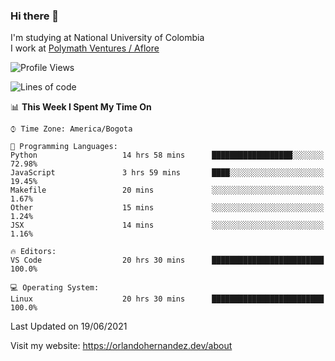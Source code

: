 ### Hi there 👋


<!--**AR4Z/AR4Z** is a ✨ _special_ ✨ repository because its `README.md` (this file) appears on your GitHub profile.

Here are some ideas to get you started:-->
I'm studying at National University of Colombia
<br>
I work at <a href="https://www.aflore.co/">Polymath Ventures / Aflore</a>
<br>

<!--START_SECTION:waka-->
![Profile Views](http://img.shields.io/badge/Profile%20Views-4-blue)

![Lines of code](https://img.shields.io/badge/From%20Hello%20World%20I%27ve%20Written-3.5%20million%20lines%20of%20code-blue)

📊 **This Week I Spent My Time On** 

```text
⌚︎ Time Zone: America/Bogota

💬 Programming Languages: 
Python                   14 hrs 58 mins      ██████████████████░░░░░░░   72.98% 
JavaScript               3 hrs 59 mins       ████░░░░░░░░░░░░░░░░░░░░░   19.45% 
Makefile                 20 mins             ░░░░░░░░░░░░░░░░░░░░░░░░░   1.67% 
Other                    15 mins             ░░░░░░░░░░░░░░░░░░░░░░░░░   1.24% 
JSX                      14 mins             ░░░░░░░░░░░░░░░░░░░░░░░░░   1.16%

🔥 Editors: 
VS Code                  20 hrs 30 mins      █████████████████████████   100.0%

💻 Operating System: 
Linux                    20 hrs 30 mins      █████████████████████████   100.0%

```


 Last Updated on 19/06/2021
<!--END_SECTION:waka-->


Visit my website: https://orlandohernandez.dev/about


